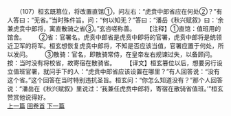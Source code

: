 　　（107）桓玄既篡位，将改置直馆①，问左右：“虎贲中郎省应在何处②？”有人答曰：“无省。”当时殊件旨。问：“何以知无？”答曰：“潘岳《秋兴赋叙》曰：‘余兼虎贲中郎将，寓直散骑之省③。”玄咨嗟称善。
　　【注释】①直馆：值班用的馆舍。
　　②省：官署名。虎贲中郎省是虎贲中即将的官署，虎贲中郎将是统领近卫军的将军。桓玄想恢复虎贲中郎将，不知是否应该当值，官署应置于何处，所以发问。
　　③散骑：官名，即散骑常侍，在皇帝左右规谏过失，以备顾问。按：当时没有将校省，故寄宿在散骑省。
　　【译文】桓玄篡位以后，想要另行设立值班官署，就问手下的人：“虎贲中郎省应该设置在哪里？”有人回答说：“没有这个省。”这个回答在当时特别违抗圣旨。桓玄问：“你怎么知道没有？”那个人回答说：“潘岳在《秋兴赋叙》里说过：‘我兼任虎贲中郎将，寄宿在散骑省值班。’”桓玄赞赏他说得好。
<br>[上一篇](02_106) [回卷首](02_000) [下一篇](02_108)
